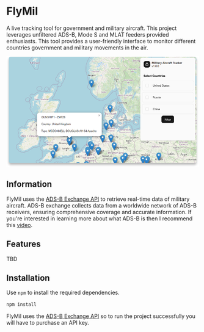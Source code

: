 # FlyMil

A live tracking tool for government and military aircraft. This project leverages unfiltered ADS-B, Mode S and MLAT feeders provided enthusiasts. This tool provides a user-friendly interface to monitor different countries government and military movements in the air.

![FlyMil Image](./images/flymil.png)

## Information

FlyMil uses the [ADS-B Exchange API](https://adsbexchange.com/) to retrieve real-time data of military aircraft. ADS-B exchange collects data from a worldwide network of ADS-B receivers, ensuring comprehensive coverage and accurate information. If you're interested in learning more about what ADS-B is then I recommend this [video](https://www.youtube.com/watch?v=F-v54MlxMIo).

## Features

TBD

## Installation

Use `npm` to install the required dependencies.

```cmd
npm install
```

FlyMil uses the [ADS-B Exchange API](https://adsbexchange.com/) so to run the project successfully you will have to purchase an API key.
